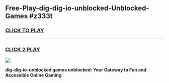
## Free-Play-dig-dig-io-unblocked-Unblocked-Games #z333t
<h3>
<a href="https://news.freeplayer.one?title=dig-dig-io-unblocked&ref=8M">CLICK TO PLAY</a></h3>
<hr>

<h3>
<a href="https://news.freeplayer.one?title=dig-dig-io-unblocked&ref=8M">CLICK 2 PLAY</a>
  
</h3>

<a href="https://news.freeplayer.one?title=dig-dig-io-unblocked&ref=8M"><img src="https://clearcache.store/games.png"></a>


**dig-dig-io-unblocked games unblocked: Your Gateway to Fun and Accessible Online Gaming**

